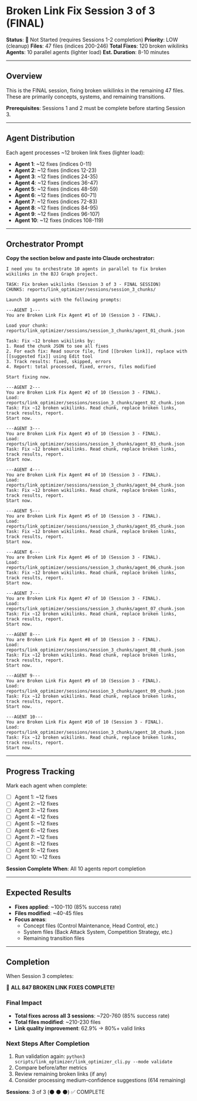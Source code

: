 # Broken Link Fix Session 3 of 3 (FINAL)

**Status**: 🔴 Not Started (requires Sessions 1-2 completion)
**Priority**: LOW (cleanup)
**Files**: 47 files (indices 200-246)
**Total Fixes**: 120 broken wikilinks
**Agents**: 10 parallel agents (lighter load)
**Est. Duration**: 8-10 minutes

---

## Overview

This is the FINAL session, fixing broken wikilinks in the remaining 47 files. These are primarily concepts, systems, and remaining transitions.

**Prerequisites**: Sessions 1 and 2 must be complete before starting Session 3.

---

## Agent Distribution

Each agent processes ~12 broken link fixes (lighter load):

- **Agent 1**: ~12 fixes (indices 0-11)
- **Agent 2**: ~12 fixes (indices 12-23)
- **Agent 3**: ~12 fixes (indices 24-35)
- **Agent 4**: ~12 fixes (indices 36-47)
- **Agent 5**: ~12 fixes (indices 48-59)
- **Agent 6**: ~12 fixes (indices 60-71)
- **Agent 7**: ~12 fixes (indices 72-83)
- **Agent 8**: ~12 fixes (indices 84-95)
- **Agent 9**: ~12 fixes (indices 96-107)
- **Agent 10**: ~12 fixes (indices 108-119)

---

## Orchestrator Prompt

**Copy the section below and paste into Claude orchestrator:**

```
I need you to orchestrate 10 agents in parallel to fix broken wikilinks in the BJJ Graph project.

TASK: Fix broken wikilinks (Session 3 of 3 - FINAL SESSION)
CHUNKS: reports/link_optimizer/sessions/session_3_chunks/

Launch 10 agents with the following prompts:

---AGENT 1---
You are Broken Link Fix Agent #1 of 10 (Session 3 - FINAL).

Load your chunk: reports/link_optimizer/sessions/session_3_chunks/agent_01_chunk.json

Task: Fix ~12 broken wikilinks by:
1. Read the chunk JSON to see all fixes
2. For each fix: Read source file, find [[broken link]], replace with [[suggested fix]] using Edit tool
3. Track results: fixed, skipped, errors
4. Report: total processed, fixed, errors, files modified

Start fixing now.

---AGENT 2---
You are Broken Link Fix Agent #2 of 10 (Session 3 - FINAL).
Load: reports/link_optimizer/sessions/session_3_chunks/agent_02_chunk.json
Task: Fix ~12 broken wikilinks. Read chunk, replace broken links, track results, report.
Start now.

---AGENT 3---
You are Broken Link Fix Agent #3 of 10 (Session 3 - FINAL).
Load: reports/link_optimizer/sessions/session_3_chunks/agent_03_chunk.json
Task: Fix ~12 broken wikilinks. Read chunk, replace broken links, track results, report.
Start now.

---AGENT 4---
You are Broken Link Fix Agent #4 of 10 (Session 3 - FINAL).
Load: reports/link_optimizer/sessions/session_3_chunks/agent_04_chunk.json
Task: Fix ~12 broken wikilinks. Read chunk, replace broken links, track results, report.
Start now.

---AGENT 5---
You are Broken Link Fix Agent #5 of 10 (Session 3 - FINAL).
Load: reports/link_optimizer/sessions/session_3_chunks/agent_05_chunk.json
Task: Fix ~12 broken wikilinks. Read chunk, replace broken links, track results, report.
Start now.

---AGENT 6---
You are Broken Link Fix Agent #6 of 10 (Session 3 - FINAL).
Load: reports/link_optimizer/sessions/session_3_chunks/agent_06_chunk.json
Task: Fix ~12 broken wikilinks. Read chunk, replace broken links, track results, report.
Start now.

---AGENT 7---
You are Broken Link Fix Agent #7 of 10 (Session 3 - FINAL).
Load: reports/link_optimizer/sessions/session_3_chunks/agent_07_chunk.json
Task: Fix ~12 broken wikilinks. Read chunk, replace broken links, track results, report.
Start now.

---AGENT 8---
You are Broken Link Fix Agent #8 of 10 (Session 3 - FINAL).
Load: reports/link_optimizer/sessions/session_3_chunks/agent_08_chunk.json
Task: Fix ~12 broken wikilinks. Read chunk, replace broken links, track results, report.
Start now.

---AGENT 9---
You are Broken Link Fix Agent #9 of 10 (Session 3 - FINAL).
Load: reports/link_optimizer/sessions/session_3_chunks/agent_09_chunk.json
Task: Fix ~12 broken wikilinks. Read chunk, replace broken links, track results, report.
Start now.

---AGENT 10---
You are Broken Link Fix Agent #10 of 10 (Session 3 - FINAL).
Load: reports/link_optimizer/sessions/session_3_chunks/agent_10_chunk.json
Task: Fix ~12 broken wikilinks. Read chunk, replace broken links, track results, report.
Start now.
```

---

## Progress Tracking

Mark each agent when complete:

- [ ] Agent 1: ~12 fixes
- [ ] Agent 2: ~12 fixes
- [ ] Agent 3: ~12 fixes
- [ ] Agent 4: ~12 fixes
- [ ] Agent 5: ~12 fixes
- [ ] Agent 6: ~12 fixes
- [ ] Agent 7: ~12 fixes
- [ ] Agent 8: ~12 fixes
- [ ] Agent 9: ~12 fixes
- [ ] Agent 10: ~12 fixes

**Session Complete When**: All 10 agents report completion

---

## Expected Results

- **Fixes applied**: ~100-110 (85% success rate)
- **Files modified**: ~40-45 files
- **Focus areas**:
  - Concept files (Control Maintenance, Head Control, etc.)
  - System files (Back Attack System, Competition Strategy, etc.)
  - Remaining transition files

---

## Completion

When Session 3 completes:

🎉 **ALL 847 BROKEN LINK FIXES COMPLETE!**

### Final Impact
- **Total fixes across all 3 sessions**: ~720-760 (85% success rate)
- **Total files modified**: ~210-230 files
- **Link quality improvement**: 62.9% → 80%+ valid links

### Next Steps After Completion
1. Run validation again: `python3 scripts/link_optimizer/link_optimizer_cli.py --mode validate`
2. Compare before/after metrics
3. Review remaining broken links (if any)
4. Consider processing medium-confidence suggestions (614 remaining)

**Sessions**: 3 of 3 (⚫ ⚫ ⚫) ✅ COMPLETE